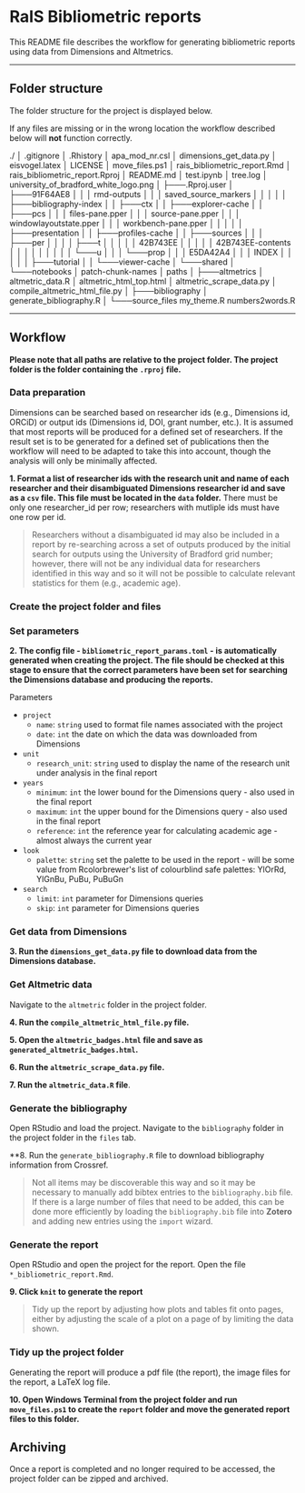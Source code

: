 # RaIS Bibliometric reports

This README file describes the workflow for generating bibliometric reports using data from Dimensions and Altmetrics.

---

## Folder structure

The folder structure for the project is displayed below.

If any files are missing or in the wrong location the workflow described below will **not** function correctly.

./
│   .gitignore
│   .Rhistory
│   apa_mod_nr.csl
│   dimensions_get_data.py
│   eisvogel.latex
│   LICENSE
│   move_files.ps1
│   rais_bibliometric_report.Rmd
│   rais_bibliometric_report.Rproj
│   README.md
│   test.ipynb
│   tree.log
│   university_of_bradford_white_logo.png
│
├───.Rproj.user
│   ├───91F64AE8
│   │   │   rmd-outputs
│   │   │   saved_source_markers
│   │   │
│   │   ├───bibliography-index
│   │   ├───ctx
│   │   ├───explorer-cache
│   │   ├───pcs
│   │   │       files-pane.pper
│   │   │       source-pane.pper
│   │   │       windowlayoutstate.pper
│   │   │       workbench-pane.pper
│   │   │
│   │   ├───presentation
│   │   ├───profiles-cache
│   │   ├───sources
│   │   │   ├───per
│   │   │   │   ├───t
│   │   │   │   │       42B743EE
│   │   │   │   │       42B743EE-contents
│   │   │   │   │
│   │   │   │   └───u
│   │   │   └───prop
│   │   │           E5DA42A4
│   │   │           INDEX
│   │   │
│   │   ├───tutorial
│   │   └───viewer-cache
│   └───shared
│       └───notebooks
│               patch-chunk-names
│               paths
│
├───altmetrics
│       altmetric_data.R
│       altmetric_html_top.html
│       altmetric_scrape_data.py
│       compile_altmetric_html_file.py
│
├───bibliography
│       generate_bibliography.R
│
└───source_files
        my_theme.R
        numbers2words.R

---

## Workflow

**Please note that all paths are relative to the project folder. The project folder is the folder containing the `.rproj` file.**

### Data preparation

Dimensions can be searched based on researcher ids (e.g., Dimensions id, ORCiD) or output ids (Dimensions id, DOI, grant number, etc.). It is assumed that most reports will be produced for a defined set of researchers. If the result set is to be generated for a defined set of publications then the workflow will need to be adapted to take this into account, though the analysis will only be minimally affected.

**1. Format a list of researcher ids with the research unit and name of each researcher and their disambiguated Dimensions researcher id and save as a `csv` file. This file must be located in the `data` folder.** There must  be only one researcher_id per row; researchers with mutliple ids must have one row per id.

> Researchers without a disambiguated id may also be included in a report by re-searching across a set of outputs produced by the initial search for outputs using the University of Bradford grid number; however, there will not be any individual data for researchers identified in this way and so it will not be possible to calculate relevant statistics for them (e.g., academic age).

### Create the project folder and files

### Set parameters

**2. The config file - `bibliometric_report_params.toml` - is automatically generated when creating the project. The file should be checked at this stage to ensure that the correct parameters have been set for searching the Dimensions database and producing the reports.**

Parameters

- `project`
  - `name`: `string` used to format file names associated with the project
  - `date`: `int` the date on which the data was downloaded from Dimensions
- `unit`
  - `research_unit`: `string` used to display the name of the research unit under analysis in the final report
- `years`
  - `minimum`: `int` the lower bound for the Dimensions query - also used in the final report
  - `maximum`: `int` the upper bound for the Dimensions query - also used in the final report
  - `reference`: `int` the reference year for calculating academic age - almost always the current year
- `look`
  - `palette`: `string` set the palette to be used in the report - will be some value from Rcolorbrewer's list of colourblind safe palettes: YlOrRd, YlGnBu, PuBu, PuBuGn
- `search`
  - `limit`: `int` parameter for Dimensions queries
  - `skip`: `int` parameter for Dimensions queries

### Get data from Dimensions

**3. Run the `dimensions_get_data.py` file to download data from the Dimensions database.**

### Get Altmetric data

Navigate to the `altmetric` folder in the project folder.

**4. Run the `compile_altmetric_html_file.py` file.**

**5. Open the `altmetric_badges.html` file and save as `generated_altmetric_badges.html`.**

**6. Run the `altmetric_scrape_data.py` file.**

**7. Run the `altmetric_data.R` file**.

### Generate the bibliography

Open RStudio and load the project. Navigate to the `bibliography` folder in the project folder in the `files` tab.

**8. Run the `generate_bibliography.R` file to download bibliography information from Crossref.

> Not all items may be discoverable this way and so it may be necessary to manually add bibtex entries to the `bibliography.bib` file. If there is a large number of files that need to be added, this can be done more efficiently by loading the `bibliography.bib` file into **Zotero** and adding new entries using the `import` wizard.

### Generate the report

Open RStudio and open the project for the report. Open the file `*_bibliometric_report.Rmd`.

**9. Click `knit` to generate the report**

> Tidy up the report by adjusting how plots and tables fit onto pages, either by adjusting the scale of a plot on a page of by limiting the data shown.

### Tidy up the project folder

Generating the report will produce a pdf file (the report), the image files for the report, a LaTeX log file.

**10. Open Windows Terminal from the project folder and run `move_files.ps1` to create the `report` folder and move the generated report files to this folder.**

## Archiving

Once a report is completed and no longer required to be accessed, the project folder can be zipped and archived.
